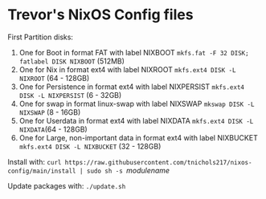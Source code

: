 # Trevor's NixOS Config files

First Partition disks:
1. One for Boot in format FAT with label NIXBOOT `mkfs.fat -F 32 DISK; fatlabel DISK NIXBOOT` (512MB)
2. One for Nix in format ext4 with label NIXROOT `mkfs.ext4 DISK -L NIXROOT` (64 - 128GB)
3. One for Persistence in format ext4 with label NIXPERSIST `mkfs.ext4 DISK -L NIXPERSIST` (6 - 32GB)
4. One for swap in format linux-swap with label NIXSWAP `mkswap DISK -L NIXSWAP` (8 - 16GB)
5. One for Userdata in format ext4 with label NIXDATA `mkfs.ext4 DISK -L NIXDATA`(64 - 128GB)
6. One for Large, non-important data in format ext4 with label NIXBUCKET `mkfs.ext4 DISK -L NIXBUCKET` (32 - 128GB)

Install with: `curl https://raw.githubusercontent.com/tnichols217/nixos-config/main/install | sudo sh -s `_modulename_

Update packages with: `./update.sh`